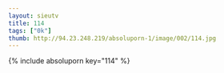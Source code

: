 ```yaml
--- 
layout: sieutv
title: 114
tags: ["0k"]
thumb: http://94.23.248.219/absoluporn-1/image/002/114.jpg
---
```

{% include absoluporn key="114" %} 

